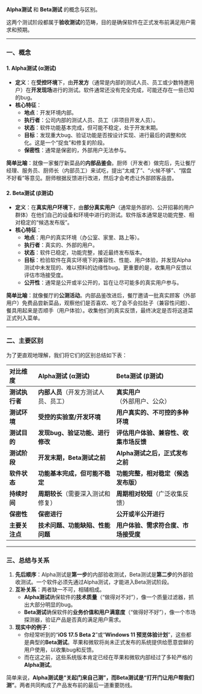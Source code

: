 **Alpha测试** 和 **Beta测试** 的概念与区别。

这两个测试阶段都属于**验收测试**的范畴，目的是确保软件在正式发布前满足用户需求和预期。

---

### 一、概念

#### 1. Alpha测试 (α测试)

*   **定义**：在**受控环境**下，由**开发方**（通常是内部的测试人员、员工或少数特邀用户）在**开发现场**进行的测试。软件通常还没有完全完成，可能还存在一些已知的bug。
*   **核心特征**：
    *   **地点**：开发环境内部。
    *   **执行者**：公司内部的测试人员、员工（非项目开发人员）。
    *   **状态**：软件功能基本完成，但可能不稳定，处于开发末期。
    *   **目标**：发现重大bug、验证功能是否按设计实现、进行最后的调整和优化。这是一个“捉虫”和修复的阶段。
    *   **保密性**：通常是保密的，外部用户无法参与。

**简单比喻**：就像一家餐厅新菜品的**内部品鉴会**。厨师（开发者）做完后，先让餐厅经理、服务员、厨师长（内部员工）来试吃，提出“太咸了”、“火候不够”、“摆盘不好看”等意见。厨师根据反馈进行改进，然后才会考虑让外部顾客品尝。

#### 2. Beta测试 (β测试)

*   **定义**：在**真实用户环境**下，由**部分真实用户**（通常是外部的、公开招募的用户群体）在他们自己的设备和环境中进行的测试。软件版本通常是功能完整、相对稳定的“候选发布版”。
*   **核心特征**：
    *   **地点**：用户的真实环境（办公室、家里、路上等）。
    *   **执行者**：真实的、外部的用户。
    *   **状态**：软件已稳定，功能完整，接近最终发布版本。
    *   **目标**：检验软件在真实环境下的兼容性、性能、用户体验，并发现Alpha测试中未发现的、难以预料的边缘性bug。更重要的是，收集用户反馈以评估市场接受度。
    *   **公开性**：通常是公开或半公开的，旨在让尽可能多的真实用户参与。

**简单比喻**：就像餐厅的**公测活动**。内部品鉴改进后，餐厅邀请一批真实顾客（外部用户）免费品尝新菜品，观察他们是否喜欢、吃了会不会拉肚子（兼容性问题）、餐具用起来是否顺手（用户体验）。收集他们的真实反馈，最终决定是否将这道菜正式列入菜单。

---

### 二、主要区别

为了更直观地理解，我们将它们的区别总结如下表：

| 对比维度       | **Alpha测试 (α测试)**                | **Beta测试 (β测试)**                   |
| :------------- | :----------------------------------- | :------------------------------------- |
| **测试执行者** | **内部人员**（开发方测试人员、员工） | **真实用户**（外部用户、公众）         |
| **测试环境**   | **受控的实验室/开发环境**            | **用户真实的、不可控的多种环境**       |
| **测试目的**   | **发现bug、验证功能、进行修改**      | **评估用户体验、兼容性、收集市场反馈** |
| **测试阶段**   | **开发末期，Beta测试之前**           | **Alpha测试之后，正式发布之前**        |
| **软件状态**   | **功能基本完成，但可能不稳定**       | **功能完整，相对稳定（候选发布版）**   |
| **持续时间**   | **周期较长**（需要深入测试和修复）   | **周期相对较短**（广泛收集反馈）       |
| **保密性**     | **保密进行**                         | **公开或半公开进行**                   |
| **主要关注点** | **技术问题、功能缺陷、性能问题**     | **用户体验、需求符合度、市场接受度**   |

---

### 三、总结与关系

1.  **先后顺序**：Alpha测试是**第一步**的内部验收测试，Beta测试是**第二步**的外部验收测试。一个软件必须先通过Alpha测试，才能进入Beta测试阶段。
2.  **互补关系**：两者缺一不可，相辅相成。
    *   **Alpha测试**确保软件的**技术质量**（“做得对不对”），像一个质量过滤器，抓出大部分明显的bug。
    *   **Beta测试**确保软件的**业务价值和用户满意度**（“做得好不好”），像一个市场探测器，验证产品是否真的满足用户需求。
3.  **现实中的例子**：
    *   你经常听到的“**iOS 17.5 Beta 2**”或“**Windows 11 预览体验计划**”，这些都是典型的**Beta测试**。苹果和微软将尚未正式发布的系统提供给愿意尝鲜的用户使用，以收集bug和反馈。
    *   而在这之前，这些系统版本肯定已经在苹果和微软内部经过了多轮严格的**Alpha测试**。

简单来说，**Alpha测试是“关起门来自己测”，而Beta测试是“打开门让用户帮我们测”**。两者共同构成了产品发布前的最后一道重要防线。